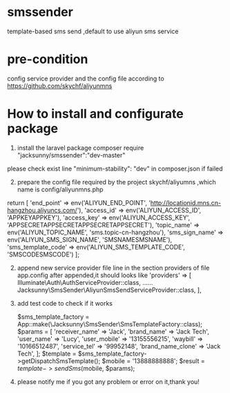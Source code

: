 # smssender
template-based sms send ,default to use aliyun sms service

# pre-condition
config service provider and the config file according to https://github.com/skychf/aliyunmns

# How to install and configurate package

1. install the laravel package 
  composer require "jacksunny/smssender":"dev-master"
  
  please check exist line "minimum-stability": "dev" in composer.json if failed
  
2. prepare the config file required by the project skychf/aliyumns ,which name is  config/aliyunmns.php

  return [
      'end_point' => env('ALIYUN_END_POINT', 'http://locationid.mns.cn-hangzhou.aliyuncs.com/'),
      'access_id' => env('ALIYUN_ACCESS_ID', 'APPKEYAPPKEY'),
      'access_key' => env('ALIYUN_ACCESS_KEY', 'APPSECRETAPPSECRETAPPSECRETAPPSECRET'),
      'topic_name' => env('ALIYUN_TOPIC_NAME', 'sms.topic-cn-hangzhou'),
      'sms_sign_name' => env('ALIYUN_SMS_SIGN_NAME', 'SMSNAMESMSNAME'),
      'sms_template_code' => env('ALIYUN_SMS_TEMPLATE_CODE', 'SMSCODESMSCODE')
  ];


2. append new service provider file line in the section providers of file app.config
  after appended,it should looks like
   'providers' => [
        Illuminate\Auth\AuthServiceProvider::class,
        ......
        Jacksunny\SmsSender\AliyunSmsSendServiceProvider::class,
    ],
3.  add test code to check if it works

    $sms_template_factory = App::make(\Jacksunny\SmsSender\SmsTemplateFactory::class);
        $params = [
            'receiver_name' => 'Jack',
            'brand_name' => 'Jack Tech',
            'user_name' => 'Lucy',
            'user_mobile' => '13155556215',
            'waybill' => '10166512487',
            'service_tel' => '99952148',
            'brand_name_clone' => 'Jack Tech',
        ];
        $template = $sms_template_factory->getDispatchSmsTemplate();
        $mobile = '13888888888';
        $result = $template->sendSms($mobile, $params);
  
4. please notify me if you got any problem or error on it,thank you!
